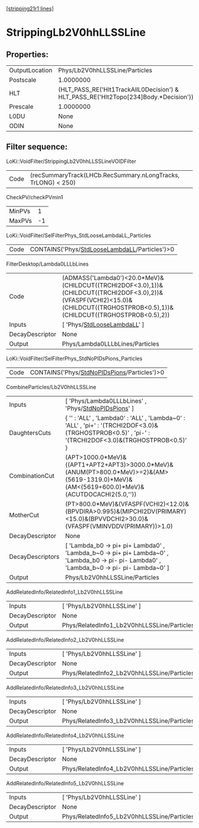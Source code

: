[[stripping21r1 lines]](./stripping21r1-index)

# StrippingLb2V0hhLLSSLine

## Properties:

|                |                                                                                         |
|----------------|-----------------------------------------------------------------------------------------|
| OutputLocation | Phys/Lb2V0hhLLSSLine/Particles                                                          |
| Postscale      | 1.0000000                                                                               |
| HLT            | (HLT_PASS_RE('Hlt1TrackAllL0Decision') & HLT_PASS_RE('Hlt2Topo[234]Body.\*Decision')) |
| Prescale       | 1.0000000                                                                               |
| L0DU           | None                                                                                    |
| ODIN           | None                                                                                    |

## Filter sequence:

LoKi::VoidFilter/StrippingLb2V0hhLLSSLineVOIDFilter

|      |                                                               |
|------|---------------------------------------------------------------|
| Code | (recSummaryTrack(LHCb.RecSummary.nLongTracks, TrLONG) \< 250) |

CheckPV/checkPVmin1

|        |     |
|--------|-----|
| MinPVs | 1   |
| MaxPVs | -1  |

LoKi::VoidFilter/SelFilterPhys_StdLooseLambdaLL_Particles

|      |                                                                                                    |
|------|----------------------------------------------------------------------------------------------------|
| Code | CONTAINS('Phys/[StdLooseLambdaLL](./stripping21r1-commonparticles-stdlooselambdall)/Particles')\>0 |

FilterDesktop/Lambda0LLLbLines

|                 |                                                                                                                                                                                      |
|-----------------|--------------------------------------------------------------------------------------------------------------------------------------------------------------------------------------|
| Code            | (ADMASS('Lambda0')\<20.0\*MeV)&(CHILDCUT((TRCHI2DOF\<3.0),1))&(CHILDCUT((TRCHI2DOF\<3.0),2))&(VFASPF(VCHI2)\<15.0)&(CHILDCUT((TRGHOSTPROB\<0.5),1))&(CHILDCUT((TRGHOSTPROB\<0.5),2)) |
| Inputs          | [ 'Phys/[StdLooseLambdaLL](./stripping21r1-commonparticles-stdlooselambdall)' ]                                                                                                    |
| DecayDescriptor | None                                                                                                                                                                                 |
| Output          | Phys/Lambda0LLLbLines/Particles                                                                                                                                                      |

LoKi::VoidFilter/SelFilterPhys_StdNoPIDsPions_Particles

|      |                                                                                                |
|------|------------------------------------------------------------------------------------------------|
| Code | CONTAINS('Phys/[StdNoPIDsPions](./stripping21r1-commonparticles-stdnopidspions)/Particles')\>0 |

CombineParticles/Lb2V0hhLLSSLine

|                  |                                                                                                                                                         |
|------------------|---------------------------------------------------------------------------------------------------------------------------------------------------------|
| Inputs           | [ 'Phys/Lambda0LLLbLines' , 'Phys/[StdNoPIDsPions](./stripping21r1-commonparticles-stdnopidspions)' ]                                                 |
| DaughtersCuts    | { '' : 'ALL' , 'Lambda0' : 'ALL' , 'Lambda~0' : 'ALL' , 'pi+' : '(TRCHI2DOF\<3.0)&(TRGHOSTPROB\<0.5)' , 'pi-' : '(TRCHI2DOF\<3.0)&(TRGHOSTPROB\<0.5)' } |
| CombinationCut   | (APT\>1000.0\*MeV)&((APT1+APT2+APT3)\>3000.0\*MeV)&(ANUM(PT\>800.0\*MeV)\>=2)&(AM\>(5619-1319.0)\*MeV)&(AM\<(5619+600.0)\*MeV)&(ACUTDOCACHI2(5.0,''))   |
| MotherCut        | (PT\>800.0\*MeV)&(VFASPF(VCHI2)\<12.0)&(BPVDIRA\>0.995)&(MIPCHI2DV(PRIMARY)\<15.0)&(BPVVDCHI2\>30.0)&(VFASPF(VMINVDDV(PRIMARY))\>1.0)                   |
| DecayDescriptor  | None                                                                                                                                                    |
| DecayDescriptors | [ 'Lambda_b0 -\> pi+ pi+ Lambda0' , 'Lambda_b~0 -\> pi+ pi+ Lambda~0' , 'Lambda_b0 -\> pi- pi- Lambda0' , 'Lambda_b~0 -\> pi- pi- Lambda~0' ]         |
| Output           | Phys/Lb2V0hhLLSSLine/Particles                                                                                                                          |

AddRelatedInfo/RelatedInfo1_Lb2V0hhLLSSLine

|                 |                                             |
|-----------------|---------------------------------------------|
| Inputs          | [ 'Phys/Lb2V0hhLLSSLine' ]                |
| DecayDescriptor | None                                        |
| Output          | Phys/RelatedInfo1_Lb2V0hhLLSSLine/Particles |

AddRelatedInfo/RelatedInfo2_Lb2V0hhLLSSLine

|                 |                                             |
|-----------------|---------------------------------------------|
| Inputs          | [ 'Phys/Lb2V0hhLLSSLine' ]                |
| DecayDescriptor | None                                        |
| Output          | Phys/RelatedInfo2_Lb2V0hhLLSSLine/Particles |

AddRelatedInfo/RelatedInfo3_Lb2V0hhLLSSLine

|                 |                                             |
|-----------------|---------------------------------------------|
| Inputs          | [ 'Phys/Lb2V0hhLLSSLine' ]                |
| DecayDescriptor | None                                        |
| Output          | Phys/RelatedInfo3_Lb2V0hhLLSSLine/Particles |

AddRelatedInfo/RelatedInfo4_Lb2V0hhLLSSLine

|                 |                                             |
|-----------------|---------------------------------------------|
| Inputs          | [ 'Phys/Lb2V0hhLLSSLine' ]                |
| DecayDescriptor | None                                        |
| Output          | Phys/RelatedInfo4_Lb2V0hhLLSSLine/Particles |

AddRelatedInfo/RelatedInfo5_Lb2V0hhLLSSLine

|                 |                                             |
|-----------------|---------------------------------------------|
| Inputs          | [ 'Phys/Lb2V0hhLLSSLine' ]                |
| DecayDescriptor | None                                        |
| Output          | Phys/RelatedInfo5_Lb2V0hhLLSSLine/Particles |
